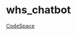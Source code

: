 # whs_chatbot

[CodeSpace](https://prod.liveshare.vsengsaas.visualstudio.com/join?A786DEC1C20242AA7D13971F2CAB02334EDE)

